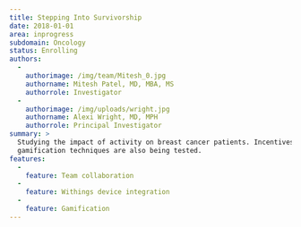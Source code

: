 ```yaml
---
title: Stepping Into Survivorship
date: 2018-01-01
area: inprogress
subdomain: Oncology
status: Enrolling
authors:
  - 
    authorimage: /img/team/Mitesh_0.jpg
    authorname: Mitesh Patel, MD, MBA, MS
    authorrole: Investigator
  - 
    authorimage: /img/uploads/wright.jpg
    authorname: Alexi Wright, MD, MPH
    authorrole: Principal Investigator
summary: >
  Studying the impact of activity on breast cancer patients. Incentives and
  gamification techniques are also being tested.
features:
  - 
    feature: Team collaboration
  - 
    feature: Withings device integration
  - 
    feature: Gamification
---
```

